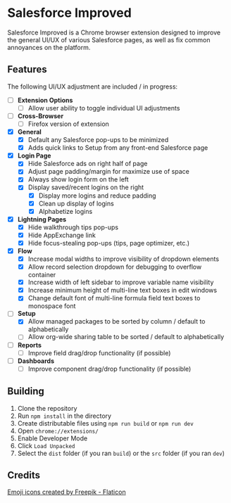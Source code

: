 # Salesforce Improved

Salesforce Improved is a Chrome browser extension designed to improve the general UI/UX of various Salesforce pages, as well as fix common annoyances on the platform.

## Features

The following UI/UX adjustment are included / in progress:

- [ ] **Extension Options**
  - [ ] Allow user ability to toggle individual UI adjustments
- [ ] **Cross-Browser**
  - [ ] Firefox version of extension
- [x] **General**
  - [x] Default any Salesforce pop-ups to be minimized
  - [x] Adds quick links to Setup from any front-end Salesforce page
- [x] **Login Page**
  - [x] Hide Salesforce ads on right half of page
  - [x] Adjust page padding/margin for maximize use of space
  - [x] Always show login form on the left
  - [x] Display saved/recent logins on the right
    - [x] Display more logins and reduce padding
    - [x] Clean up display of logins
    - [x] Alphabetize logins
- [x] **Lightning Pages**
  - [x] Hide walkthrough tips pop-ups
  - [x] Hide AppExchange link
  - [x] Hide focus-stealing pop-ups (tips, page optimizer, etc.)
- [x] **Flow**
  - [x] Increase modal widths to improve visibility of dropdown elements
  - [x] Allow record selection dropdown for debugging to overflow container
  - [x] Increase width of left sidebar to improve variable name visibility
  - [x] Increase minimum height of multi-line text boxes in edit windows
  - [x] Change default font of multi-line formula field text boxes to monospace font
- [ ] **Setup**
  - [x] Allow managed packages to be sorted by column / default to alphabetically
  - [ ] Allow org-wide sharing table to be sorted / default to alphabetically
- [ ] **Reports**
  - [ ] Improve field drag/drop functionality (if possible)
- [ ] **Dashboards**
  - [ ] Improve component drag/drop functionality (if possible)

## Building

1.  Clone the repository
2.  Run `npm install` in the directory
3.  Create distributable files using `npm run build` or `npm run dev`
4.  Open `chrome://extensions/`
5.  Enable Developer Mode
6.  Click `Load Unpacked`
7.  Select the `dist` folder (if you ran `build`) or the `src` folder (if you ran `dev`)

## Credits

[Emoji icons created by Freepik - Flaticon](https://www.flaticon.com/free-icons/emoji)

